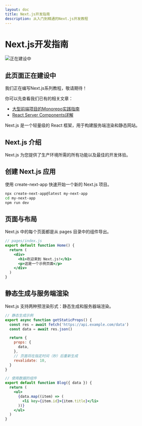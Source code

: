 ```yaml
---
layout: doc
title: Next.js开发指南
description: 从入门到精通的Next.js开发教程
---
```


# Next.js开发指南

<div class="under-construction">
  <img src="/images/under-construction.png" alt="正在建设中" />
  <h2>此页面正在建设中</h2>
  <p>我们正在编写Next.js系列教程，敬请期待！</p>
  <p>你可以先查看我们已有的相关文章：</p>
  <ul>
    <li><a href="/blog/frontend-monorepo">大型前端项目的Monorepo实践指南</a></li>
    <li><a href="/blog/react-server-components">React Server Components详解</a></li>
  </ul>
</div>

Next.js 是一个轻量级的 React 框架，用于构建服务端渲染和静态网站。

## Next.js 介绍
Next.js 为您提供了生产环境所需的所有功能以及最佳的开发体验。

## 创建 Next.js 应用
使用 create-next-app 快速开始一个新的 Next.js 项目。

```bash
npx create-next-app@latest my-next-app
cd my-next-app
npm run dev
```

## 页面与布局
Next.js 中的每个页面都是从 pages 目录中的组件导出。

```jsx
// pages/index.js
export default function Home() {
  return (
    <div>
      <h1>欢迎来到 Next.js!</h1>
      <p>这是一个示例页面</p>
    </div>
  )
}
```

## 静态生成与服务端渲染
Next.js 支持两种预渲染形式：静态生成和服务器端渲染。

```jsx
// 静态生成示例
export async function getStaticProps() {
  const res = await fetch('https://api.example.com/data')
  const data = await res.json()

  return {
    props: {
      data,
    },
    // 页面将在指定时间（秒）后重新生成
    revalidate: 10,
  }
}

// 使用数据的组件
export default function Blog({ data }) {
  return (
    <ul>
      {data.map((item) => (
        <li key={item.id}>{item.title}</li>
      ))}
    </ul>
  )
} 